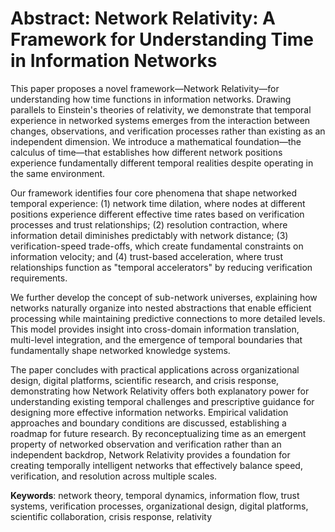 # Abstract: Network Relativity: A Framework for Understanding Time in Information Networks

This paper proposes a novel framework—Network Relativity—for understanding how time functions in information networks. Drawing parallels to Einstein's theories of relativity, we demonstrate that temporal experience in networked systems emerges from the interaction between changes, observations, and verification processes rather than existing as an independent dimension. We introduce a mathematical foundation—the calculus of time—that establishes how different network positions experience fundamentally different temporal realities despite operating in the same environment.

Our framework identifies four core phenomena that shape networked temporal experience: (1) network time dilation, where nodes at different positions experience different effective time rates based on verification processes and trust relationships; (2) resolution contraction, where information detail diminishes predictably with network distance; (3) verification-speed trade-offs, which create fundamental constraints on information velocity; and (4) trust-based acceleration, where trust relationships function as "temporal accelerators" by reducing verification requirements.

We further develop the concept of sub-network universes, explaining how networks naturally organize into nested abstractions that enable efficient processing while maintaining predictive connections to more detailed levels. This model provides insight into cross-domain information translation, multi-level integration, and the emergence of temporal boundaries that fundamentally shape networked knowledge systems.

The paper concludes with practical applications across organizational design, digital platforms, scientific research, and crisis response, demonstrating how Network Relativity offers both explanatory power for understanding existing temporal challenges and prescriptive guidance for designing more effective information networks. Empirical validation approaches and boundary conditions are discussed, establishing a roadmap for future research. By reconceptualizing time as an emergent property of networked observation and verification rather than an independent backdrop, Network Relativity provides a foundation for creating temporally intelligent networks that effectively balance speed, verification, and resolution across multiple scales.

**Keywords**: network theory, temporal dynamics, information flow, trust systems, verification processes, organizational design, digital platforms, scientific collaboration, crisis response, relativity